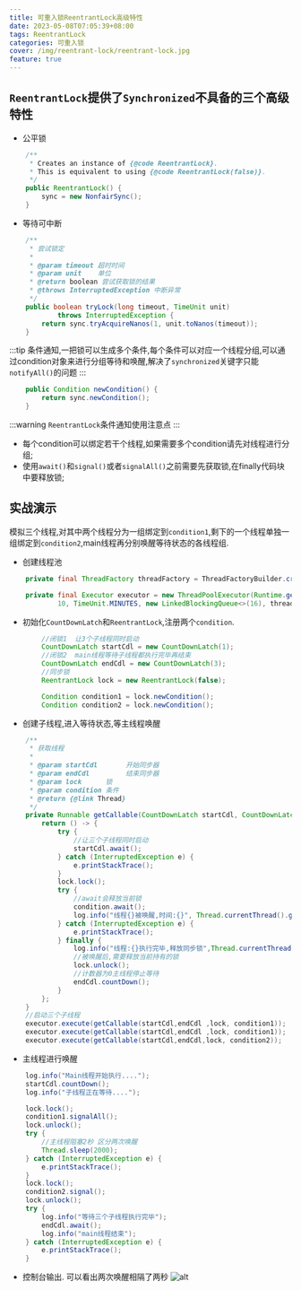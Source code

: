 ```yaml
---
title: 可重入锁ReentrantLock高级特性
date: 2023-05-08T07:05:39+08:00
tags: ReentrantLock
categories: 可重入锁
cover: /img/reentrant-lock/reentrant-lock.jpg
feature: true
---
```


## `ReentrantLock`提供了`Synchronized`不具备的三个高级特性

* 公平锁

```java
    /**
     * Creates an instance of {@code ReentrantLock}.
     * This is equivalent to using {@code ReentrantLock(false)}.
     */
    public ReentrantLock() {
        sync = new NonfairSync();
    }
```

* 等待可中断

```java
    /**
     * 尝试锁定
     *
     * @param timeout 超时时间
     * @param unit    单位
     * @return boolean 尝试获取锁的结果
     * @throws InterruptedException 中断异常
     */
    public boolean tryLock(long timeout, TimeUnit unit)
            throws InterruptedException {
        return sync.tryAcquireNanos(1, unit.toNanos(timeout));
    }
```

:::tip
条件通知,一把锁可以生成多个条件,每个条件可以对应一个线程分组,可以通过condition对象来进行分组等待和唤醒,解决了`synchronized`关键字只能`notifyAll()`的问题
:::

```java
    public Condition newCondition() {
        return sync.newCondition();
    }
```

:::warning
`ReentrantLock`条件通知使用注意点
:::

* 每个condition可以绑定若干个线程,如果需要多个condition请先对线程进行分组;
* 使用`await()`和`signal()`或者`signalAll()`之前需要先获取锁,在finally代码块中要释放锁;

## 实战演示

模拟三个线程,对其中两个线程分为一组绑定到`condition1`,剩下的一个线程单独一组绑定到`condition2`,main线程再分别唤醒等待状态的各线程组.

* 创建线程池

```java
    private final ThreadFactory threadFactory = ThreadFactoryBuilder.create().setNamePrefix("test").build();

    private final Executor executor = new ThreadPoolExecutor(Runtime.getRuntime().availableProcessors() + 1, Runtime.getRuntime().availableProcessors() + 1,
            10, TimeUnit.MINUTES, new LinkedBlockingQueue<>(16), threadFactory, new ThreadPoolExecutor.AbortPolicy());
```

* 初始化`CountDownLatch`和`ReentrantLock`,注册两个`condition`.

```java
        //闭锁1  让3个子线程同时启动
        CountDownLatch startCdl = new CountDownLatch(1);
        //闭锁2  main线程等待子线程都执行完毕再结束
        CountDownLatch endCdl = new CountDownLatch(3);
        //同步锁
        ReentrantLock lock = new ReentrantLock(false);

        Condition condition1 = lock.newCondition();
        Condition condition2 = lock.newCondition();
```

* 创建子线程,进入等待状态,等主线程唤醒

```java
    /**
     * 获取线程
     *
     * @param startCdl       开始同步器
     * @param endCdl         结束同步器
     * @param lock      锁
     * @param condition 条件
     * @return {@link Thread}
     */
    private Runnable getCallable(CountDownLatch startCdl, CountDownLatch endCdl, ReentrantLock lock, Condition condition) {
        return () -> {
            try {
                //让三个子线程同时启动
                startCdl.await();
            } catch (InterruptedException e) {
                e.printStackTrace();
            }
            lock.lock();
            try {
                //await会释放当前锁
                condition.await();
                log.info("线程{}被唤醒,时间:{}", Thread.currentThread().getName(),new Date());
            } catch (InterruptedException e) {
                e.printStackTrace();
            } finally {
                log.info("线程:{}执行完毕,释放同步锁",Thread.currentThread().getName());
                //被唤醒后,需要释放当前持有的锁
                lock.unlock();
                //计数器为0主线程停止等待
                endCdl.countDown();
            }
        };
    }
    //启动三个子线程
    executor.execute(getCallable(startCdl,endCdl ,lock, condition1));
    executor.execute(getCallable(startCdl,endCdl ,lock, condition1));
    executor.execute(getCallable(startCdl,endCdl,lock, condition2));
```

* 主线程进行唤醒

```java
    log.info("Main线程开始执行....");
    startCdl.countDown();
    log.info("子线程正在等待....");

    lock.lock();
    condition1.signalAll();
    lock.unlock();
    try {
        //主线程阻塞2秒 区分两次唤醒
        Thread.sleep(2000);
    } catch (InterruptedException e) {
        e.printStackTrace();
    }
    lock.lock();
    condition2.signal();
    lock.unlock();
    try {
        log.info("等待三个子线程执行完毕");
        endCdl.await();
        log.info("main线程结束");
    } catch (InterruptedException e) {
        e.printStackTrace();
    }
```

* 控制台输出. 可以看出两次唤醒相隔了两秒
![alt](/img/reentrant-lock/reentrant-lock-test.png)
